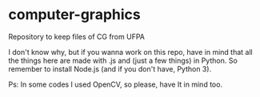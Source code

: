# computer-graphics
Repository to keep files of CG from UFPA

I don't know why, but if you wanna work on this repo, have in mind that 
all the things here are made with .js and (just a few things) in Python.
So remember to install Node.js (and if you don't have, Python 3).

Ps: In some codes I used OpenCV, so please, have It in mind too.
